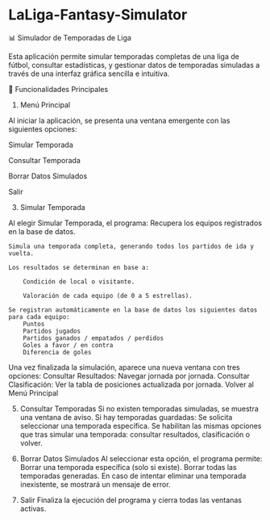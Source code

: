 # LaLiga-Fantasy-Simulator
📊 Simulador de Temporadas de Liga

Esta aplicación permite simular temporadas completas de una liga de fútbol, consultar estadísticas, y gestionar datos de temporadas simuladas a través de una interfaz gráfica sencilla e intuitiva.
  
🚀 Funcionalidades Principales
1. Menú Principal
   
  Al iniciar la aplicación, se presenta una ventana emergente con las siguientes opciones:
  
  Simular Temporada
  
  Consultar Temporada
  
  Borrar Datos Simulados
  
  Salir

3. Simular Temporada
   
Al elegir Simular Temporada, el programa:
    Recupera los equipos registrados en la base de datos.
   
    Simula una temporada completa, generando todos los partidos de ida y vuelta.
   
    Los resultados se determinan en base a:
   
        Condición de local o visitante.
   
        Valoración de cada equipo (de 0 a 5 estrellas).

    Se registran automáticamente en la base de datos los siguientes datos para cada equipo:
        Puntos
        Partidos jugados
        Partidos ganados / empatados / perdidos
        Goles a favor / en contra
        Diferencia de goles
Una vez finalizada la simulación, aparece una nueva ventana con tres opciones:
    Consultar Resultados: Navegar jornada por jornada.
    Consultar Clasificación: Ver la tabla de posiciones actualizada por jornada.
    Volver al Menú Principal

5. Consultar Temporadas
    Si no existen temporadas simuladas, se muestra una ventana de aviso.
    Si hay temporadas guardadas:
        Se solicita seleccionar una temporada específica.
        Se habilitan las mismas opciones que tras simular una temporada: consultar resultados, clasificación o volver.

6. Borrar Datos Simulados
Al seleccionar esta opción, el programa permite:
    Borrar una temporada específica (solo si existe).
    Borrar todas las temporadas generadas.
En caso de intentar eliminar una temporada inexistente, se mostrará un mensaje de error.

7. Salir
Finaliza la ejecución del programa y cierra todas las ventanas activas.

